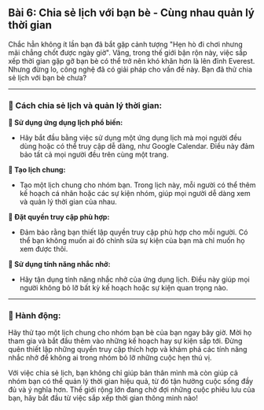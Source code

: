 ## Bài 6: Chia sẻ lịch với bạn bè - Cùng nhau quản lý thời gian

Chắc hẳn không ít lần bạn đã bắt gặp cảnh tượng "Hẹn hò đi chơi nhưng mãi chẳng chốt được ngày giờ". Vâng, trong thế giới bận rộn này, việc sắp xếp thời gian gặp gỡ bạn bè có thể trở nên khó khăn hơn là lên đỉnh Everest. Nhưng đừng lo, công nghệ đã có giải pháp cho vấn đề này. Bạn đã thử chia sẻ lịch với bạn bè chưa?

---

### 📌 Cách chia sẻ lịch và quản lý thời gian:

**🔹 Sử dụng ứng dụng lịch phổ biến:**
- Hãy bắt đầu bằng việc sử dụng một ứng dụng lịch mà mọi người đều dùng hoặc có thể truy cập dễ dàng, như Google Calendar. Điều này đảm bảo tất cả mọi người đều trên cùng một trang.

**🔹 Tạo lịch chung:**
- Tạo một lịch chung cho nhóm bạn. Trong lịch này, mỗi người có thể thêm kế hoạch cá nhân hoặc các sự kiện nhóm, giúp mọi người dễ dàng xem và quản lý thời gian của nhau.

**🔹 Đặt quyền truy cập phù hợp:**
- Đảm bảo rằng bạn thiết lập quyền truy cập phù hợp cho mỗi người. Có thể bạn không muốn ai đó chỉnh sửa sự kiện của bạn mà chỉ muốn họ xem được thôi.

**🔹 Sử dụng tính năng nhắc nhở:**
- Hãy tận dụng tính năng nhắc nhở của ứng dụng lịch. Điều này giúp mọi người không bỏ lỡ bất kỳ kế hoạch hoặc sự kiện quan trọng nào.

---

### 🚀 Hành động:

Hãy thử tạo một lịch chung cho nhóm bạn bè của bạn ngay bây giờ. Mời họ tham gia và bắt đầu thêm vào những kế hoạch hay sự kiện sắp tới. Đừng quên thiết lập những quyền truy cập thích hợp và khám phá các tính năng nhắc nhở để không ai trong nhóm bỏ lỡ những cuộc hẹn thú vị.

Với việc chia sẻ lịch, bạn không chỉ giúp bản thân mình mà còn giúp cả nhóm bạn có thể quản lý thời gian hiệu quả, từ đó tận hưởng cuộc sống đầy đủ và ý nghĩa hơn. Thế giới rộng lớn đang chờ đợi những cuộc phiêu lưu của bạn, hãy bắt đầu từ việc sắp xếp thời gian thông minh nào!